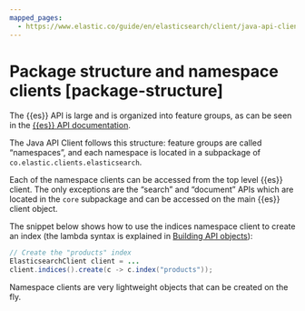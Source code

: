 ```yaml
---
mapped_pages:
  - https://www.elastic.co/guide/en/elasticsearch/client/java-api-client/current/package-structure.html
---
```


# Package structure and namespace clients [package-structure]

The {{es}} API is large and is organized into feature groups, as can be seen in the [{{es}} API documentation](elasticsearch://reference/elasticsearch/rest-apis/index.md).

The Java API Client follows this structure: feature groups are called “namespaces”, and each namespace is located in a subpackage of `co.elastic.clients.elasticsearch`.

Each of the namespace clients can be accessed from the top level {{es}} client. The only exceptions are the “search” and “document” APIs which are located in the `core` subpackage and can be accessed on the main {{es}} client object.

The snippet below shows how to use the indices namespace client to create an index (the lambda syntax is explained in [Building API objects](building-objects.md)):

```java
// Create the "products" index
ElasticsearchClient client = ...
client.indices().create(c -> c.index("products"));
```

Namespace clients are very lightweight objects that can be created on the fly.

